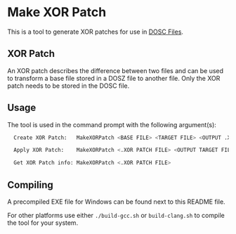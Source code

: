 # Make XOR Patch
This is a tool to generate XOR patches for use in [DOSC Files](../../../DAT/#dosc-files).

## XOR Patch
An XOR patch describes the difference between two files and can be used to transform a base file
stored in a DOSZ file to another file. Only the XOR patch needs to be stored in the DOSC file.

## Usage
The tool is used in the command prompt with the following argument(s):

```sh
  Create XOR Patch:   MakeXORPatch <BASE FILE> <TARGET FILE> <OUTPUT .XOR PATCH FILE>

  Apply XOR Patch:    MakeXORPatch <.XOR PATCH FILE> <OUTPUT TARGET FILE>

  Get XOR Patch info: MakeXORPatch <.XOR PATCH FILE>
```

## Compiling
A precompiled EXE file for Windows can be found next to this README file.

For other platforms use either `./build-gcc.sh` or `build-clang.sh` to compile the tool for your system.
